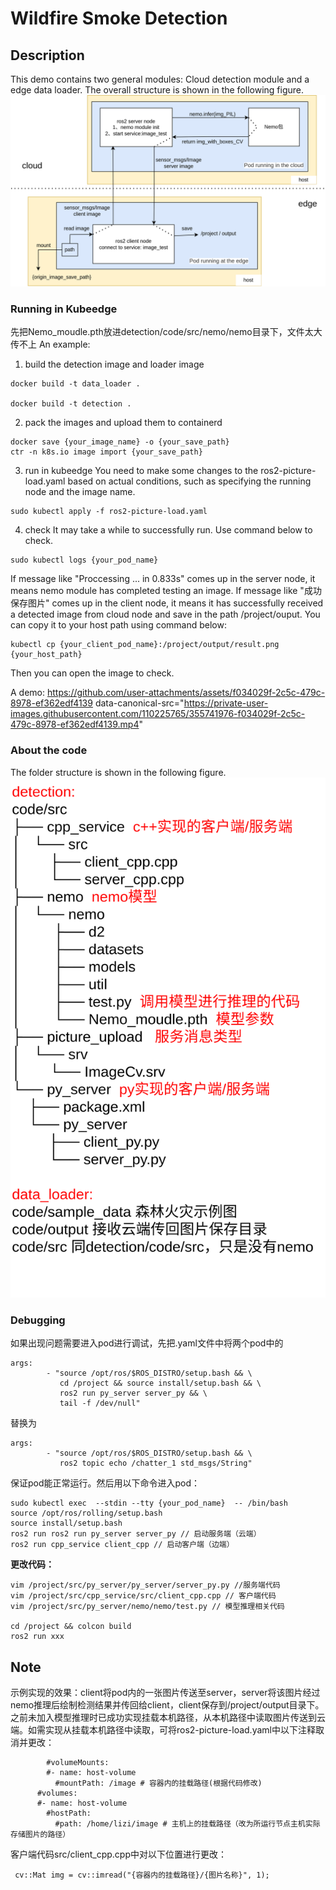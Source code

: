 # Wildfire Smoke Detection

## Description 

This demo contains two general modules: Cloud detection module and a edge data loader.
The overall structure is shown in the following figure.
![Example Image](./overall_stru.png)

### Running in Kubeedge
先把Nemo_moudle.pth放进detection/code/src/nemo/nemo目录下，文件太大传不上
An example:
1. build the detection image and loader image
``` 
docker build -t data_loader .

docker build -t detection .
```  
2. pack the images and upload them to containerd
```
docker save {your_image_name} -o {your_save_path}
ctr -n k8s.io image import {your_save_path}
```
3. run in kubeedge
You need to make some changes to the ros2-picture-load.yaml based on actual conditions, such as specifying the running node and the image name.
```
sudo kubectl apply -f ros2-picture-load.yaml
```
4. check
It may take a while to successfully run. Use command below to check.
``` 
sudo kubectl logs {your_pod_name}
```
If message like "Proccessing ... in 0.833s" comes up in the server node, it means nemo module has completed testing an image.
If message like "成功保存图片" comes up in the client node, it means it has successfully received a detected image from cloud node and save in the path /project/ouput. You can copy it to your host path using command below:
```
kubectl cp {your_client_pod_name}:/project/output/result.png {your_host_path}
```
Then you can open the image to check.

A demo:
https://github.com/user-attachments/assets/f034029f-2c5c-479c-8978-ef362edf4139
data-canonical-src="https://private-user-images.githubusercontent.com/110225765/355741976-f034029f-2c5c-479c-8978-ef362edf4139.mp4"

### About the code 

The folder structure is shown in the following figure.
![Example Image](./folder_stru.png)

### Debugging
如果出现问题需要进入pod进行调试，先把.yaml文件中将两个pod中的
```
args: 
        - "source /opt/ros/$ROS_DISTRO/setup.bash && \
           cd /project && source install/setup.bash && \
           ros2 run py_server server_py && \
           tail -f /dev/null"
```
替换为
```
args: 
        - "source /opt/ros/$ROS_DISTRO/setup.bash && \
           ros2 topic echo /chatter_1 std_msgs/String"
```
保证pod能正常运行。然后用以下命令进入pod：
```
sudo kubectl exec  --stdin --tty {your_pod_name}  -- /bin/bash
source /opt/ros/rolling/setup.bash 
source install/setup.bash
ros2 run ros2 run py_server server_py // 启动服务端（云端）
ros2 run cpp_service client_cpp // 启动客户端（边端）
```
**更改代码：**
```
vim /project/src/py_server/py_server/server_py.py //服务端代码
vim /project/src/cpp_service/src/client_cpp.cpp // 客户端代码
vim /project/src/py_server/nemo/nemo/test.py // 模型推理相关代码

cd /project && colcon build
ros2 run xxx
```
## Note
示例实现的效果：client将pod内的一张图片传送至server，server将该图片经过nemo推理后绘制检测结果并传回给client，client保存到/project/output目录下。
之前未加入模型推理时已成功实现挂载本机路径，从本机路径中读取图片传送到云端。如需实现从挂载本机路径中读取，可将ros2-picture-load.yaml中以下注释取消并更改：
```
        #volumeMounts:
        #- name: host-volume
          #mountPath: /image # 容器内的挂载路径(根据代码修改)
      #volumes:
      #- name: host-volume
        #hostPath:
          #path: /home/lizi/image # 主机上的挂载路径（改为所运行节点主机实际存储图片的路径）
```
客户端代码src/client_cpp.cpp中对以下位置进行更改：
```
 cv::Mat img = cv::imread("{容器内的挂载路径}/{图片名称}", 1);
 ```













